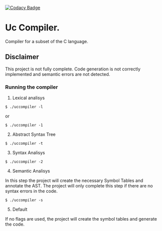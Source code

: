 [![Codacy Badge](https://api.codacy.com/project/badge/Grade/2e8212e7eebd4db6b1cf0222be8dc477)](https://www.codacy.com?utm_source=github.com&amp;utm_medium=referral&amp;utm_content=jllopes/uccompiler&amp;utm_campaign=Badge_Grade)

# Uc Compiler.

Compiler for a subset of the C language.

## Disclaimer

This project is not fully complete.
Code generation is not correctly implemented and semantic errors are not detected.

### Running the compiler

1. Lexical analisys
  
  ```
  $ ./uccompiler -l
  ```
  
  or
  
  ```
  $ ./uccompiler -1
  ```
  
2. Abstract Syntax Tree

  ```
  $ ./uccompiler -t
  ```

3. Syntax Analisys
  
  ```
  $ ./uccompiler -2
  ```

4. Semantic Analisys

  In this step the project will create the necessary Symbol Tables and annotate the AST.
  The project will only complete this step if there are no syntax errors in the code.

  ```
  $ ./uccompiler -s
  ```
  
5. Default
  
  If no flags are used, the project will create the symbol tables and generate the code.
